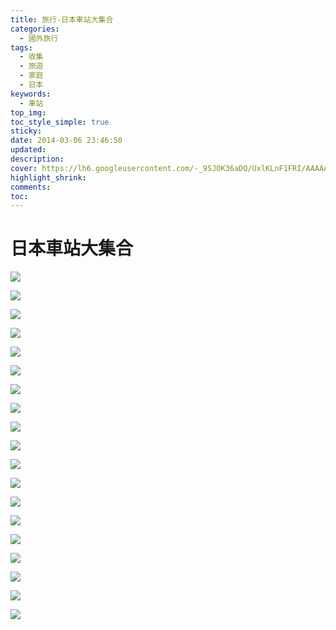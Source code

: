 ```yaml
---
title: 旅行-日本車站大集合
categories:
  - 國外旅行
tags:
  - 收集
  - 旅遊
  - 家庭
  - 日本
keywords:
  - 車站
top_img:
toc_style_simple: true
sticky: 
date: 2014-03-06 23:46:50
updated:
description:
cover: https://lh6.googleusercontent.com/-_9SJOK36aDQ/UxlKLnF1FRI/AAAAAAAASLs/TnRlm7sLikE/w1270-h844-no/2012-05-13+14.22.48-7.jpg
highlight_shrink:
comments:
toc:
---
```


# 日本車站大集合

![](https://lh3.googleusercontent.com/-UGp5pskZvRo/UxlpkvmxusI/AAAAAAAASQg/BwUKzI6B8zE/w1125-h844-no/2014-03-04+14.56.161963.jpg)

![](https://lh6.googleusercontent.com/-SbQkAd5f69A/UxlLtQIDaJI/AAAAAAAASMw/k0O9Dkrkr_c/w1125-h844-no/2014-03-04+21.37.582027.jpg)

![](https://lh6.googleusercontent.com/-8l-27uMP2gI/UxlLsW1RILI/AAAAAAAASMo/o0575tDbChU/w1125-h844-no/2014-03-04+14.27.321903.jpg)

![](https://lh3.googleusercontent.com/--gydAw1Z17Q/UxlLyNTHRWI/AAAAAAAASM4/QWILl497JCA/w1264-h844-no/2014-03-04+14.12.541107.jpg)

![](https://lh4.googleusercontent.com/-LGbubqOk_hM/UxlLYk8cQDI/AAAAAAAASMg/C0Qt_97vnzk/w1264-h844-no/2014-03-04+13.31.001097.jpg)

![](https://lh5.googleusercontent.com/-aOfVRygfzQk/UxlLUcNwuZI/AAAAAAAASMY/99JmhPJIosc/w1264-h844-no/2014-03-03+15.58.460765.jpg)

![](https://lh6.googleusercontent.com/-3SwEaTC3G88/UxlK7QonvpI/AAAAAAAASMQ/ttDEB3dbOx0/w1264-h844-no/2014-03-03+15.23.500743.jpg)

![](https://lh6.googleusercontent.com/-eJAOoFjpJ7g/UxlKvbYTXSI/AAAAAAAASMI/oz4S0f-ZJHA/w1264-h844-no/2014-03-01+19.31.360125.jpg)

![](https://lh5.googleusercontent.com/-wxK8tKdWvZM/UxlKqOQcvWI/AAAAAAAASMA/sANaWK3HRQM/w1270-h844-no/2012-05-14+17.03.14.jpg)

![](https://lh3.googleusercontent.com/-_AicHjZwBmM/UxlKJYOXGRI/AAAAAAAASLk/kwIcKGhjT3A/w1270-h844-no/2012-05-14+11.43.45.jpg)

![](https://lh6.googleusercontent.com/-_9SJOK36aDQ/UxlKLnF1FRI/AAAAAAAASLs/TnRlm7sLikE/w1270-h844-no/2012-05-13+14.22.48-7.jpg)

![](https://lh3.googleusercontent.com/-rCL8X479EJA/UxlKNDQ2FnI/AAAAAAAASL0/IRUMmHx8uIM/w1269-h844-no/2012-05-13+07.20.16.jpg)

![](https://lh6.googleusercontent.com/-Oej3JSZbiKA/UxlJnpA4wyI/AAAAAAAASLU/msH1zDHXlww/w1125-h844-no/2012-05-13+07.02.33.jpg)

![](https://lh4.googleusercontent.com/-fQelvORHCCo/UxlJsk0x2yI/AAAAAAAASLc/MAiuvkw9e6M/w1269-h844-no/2012-05-12+21.45.35.jpg)

![](https://lh3.googleusercontent.com/-eQMIQIMF-Qw/UxlJkGPM1BI/AAAAAAAASLM/KaL3HFCQmAY/w1269-h844-no/2012-05-12+13.46.13.jpg)

![](https://lh4.googleusercontent.com/-x-kFLtnpALI/UxlMPS-HGkI/AAAAAAAASNY/o9rsUmwrkX4/w1125-h844-no/4day00122.JPG)

![](https://lh5.googleusercontent.com/-erNMTjuyz1k/UxlMMKcN_lI/AAAAAAAASNQ/NSWe3UPIVIg/w1125-h844-no/4day00102.JPG)

![](https://lh4.googleusercontent.com/-9uc7UmnFrfM/UxlMFBjI1_I/AAAAAAAASNI/fUm28p9G878/w1125-h844-no/4day00086.JPG)

![](https://lh5.googleusercontent.com/-n6LK53CtBa4/UxlME7-OJRI/AAAAAAAASNE/uOQQ4Oebj8A/w1125-h844-no/4day00016.JPG)
